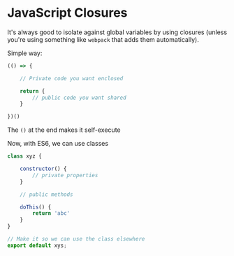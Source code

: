# JavaScript Closures

It's always good to isolate against global variables by using closures (unless you're using something like `webpack` that adds them automatically).

Simple way:

```javascript
(() => {

    // Private code you want enclosed

    return {
        // public code you want shared
    }

})()
```

The `()` at the end makes it self-execute

Now, with ES6, we can use classes

```javascript
class xyz {

    constructor() {
        // private properties
    }

    // public methods

    doThis() {
        return 'abc'
    }
}

// Make it so we can use the class elsewhere
export default xys;
```